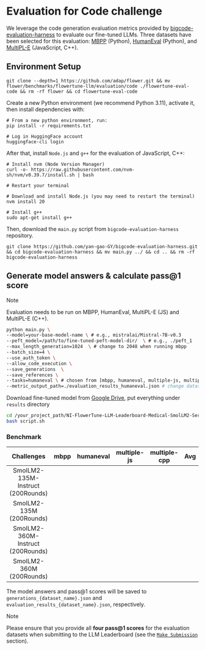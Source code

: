 # Evaluation for Code challenge

We leverage the code generation evaluation metrics provided by [bigcode-evaluation-harness](https://github.com/bigcode-project/bigcode-evaluation-harness/tree/main) to evaluate our fine-tuned LLMs.
Three datasets have been selected for this evaluation: [MBPP](https://huggingface.co/datasets/google-research-datasets/mbpp) (Python), [HumanEval](https://huggingface.co/datasets/openai/openai_humaneval) (Python), and [MultiPL-E](https://github.com/nuprl/MultiPL-E) (JavaScript, C++). 

## Environment Setup

```shell
git clone --depth=1 https://github.com/adap/flower.git && mv flower/benchmarks/flowertune-llm/evaluation/code ./flowertune-eval-code && rm -rf flower && cd flowertune-eval-code
```

Create a new Python environment (we recommend Python 3.11), activate it, then install dependencies with:

```shell
# From a new python environment, run:
pip install -r requirements.txt

# Log in HuggingFace account
huggingface-cli login
```

After that, install `Node.js` and `g++` for the evaluation of JavaScript, C++:

```shell
# Install nvm (Node Version Manager)
curl -o- https://raw.githubusercontent.com/nvm-sh/nvm/v0.39.7/install.sh | bash

# Restart your terminal

# Download and install Node.js (you may need to restart the terminal)
nvm install 20

# Install g++
sudo apt-get install g++
```

Then, download the `main.py` script from `bigcode-evaluation-harness` repository.

```shell
git clone https://github.com/yan-gao-GY/bigcode-evaluation-harness.git && cd bigcode-evaluation-harness && mv main.py ../ && cd .. && rm -rf bigcode-evaluation-harness
```


## Generate model answers & calculate pass@1 score

> [!NOTE]
> Evaluation needs to be run on MBPP, HumanEval, MultiPL-E (JS) and MultiPL-E (C++).

```bash
python main.py \
--model=your-base-model-name \ # e.g., mistralai/Mistral-7B-v0.3
--peft_model=/path/to/fine-tuned-peft-model-dir/  \ # e.g., ./peft_1
--max_length_generation=1024  \ # change to 2048 when running mbpp
--batch_size=4 \
--use_auth_token \
--allow_code_execution \
--save_generations  \
--save_references \
--tasks=humaneval \ # chosen from [mbpp, humaneval, multiple-js, multiple-cpp]
--metric_output_path=./evaluation_results_humaneval.json # change dataset name based on your choice
```

Download fine-tuned model from [Google Drive](), put everything under `results` directory

```bash
cd /your_project_path/NI-FlowerTune-LLM-Leaderboard-Medical-SmolLM2-Series
bash script.sh
```

### Benchmark

| Challenges                       | mbpp       |  humaneval |  multiple-js|  multiple-cpp |  Avg       |
| :--------:                       | :--------: | :--------: | :--------:  | :--------:    | :--------: |
|SmolLM2-135M-Instruct (200Rounds) |  | | | | |
|SmolLM2-135M (200Rounds)          |  | | | | |
|SmolLM2-360M-Instruct (200Rounds) |  | | | | |
|SmolLM2-360M (200Rounds)          |  | | | | |

The model answers and pass@1 scores will be saved to `generations_{dataset_name}.json` and `evaluation_results_{dataset_name}.json`, respectively.


> [!NOTE]
> Please ensure that you provide all **four pass@1 scores** for the evaluation datasets when submitting to the LLM Leaderboard (see the [`Make Submission`](https://github.com/adap/flower/tree/main/benchmarks/flowertune-llm/evaluation#make-submission-on-flowertune-llm-leaderboard) section).
